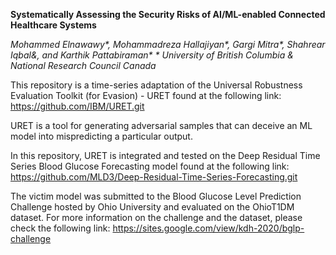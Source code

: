 **Systematically Assessing the Security Risks of AI/ML-enabled Connected Healthcare Systems**

_Mohammed Elnawawy*, Mohammadreza Hallajiyan*, Gargi Mitra*, Shahrear Iqbal&, and Karthik Pattabiraman*_
_* University of British Columbia
& National Research Council Canada_

This repository is a time-series adaptation of the Universal Robustness Evaluation Toolkit (for Evasion) - URET found at the following link: https://github.com/IBM/URET.git

URET is a tool for generating adversarial samples that can deceive an ML model into mispredicting a particular output.

In this repository, URET is integrated and tested on the Deep Residual Time Series Blood Glucose Forecasting model found at the following link: https://github.com/MLD3/Deep-Residual-Time-Series-Forecasting.git

The victim model was submitted to the Blood Glucose Level Prediction Challenge hosted by Ohio University and evaluated on the OhioT1DM dataset. 
For more information on the challenge and the dataset, please check the following link: https://sites.google.com/view/kdh-2020/bglp-challenge
